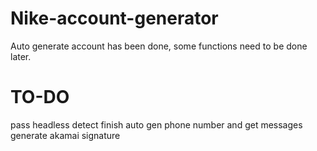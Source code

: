 # Nike-account-generator
Auto generate account has been done, some functions need to be done later.

# TO-DO
pass headless detect
finish auto gen phone number and get messages
generate akamai signature
